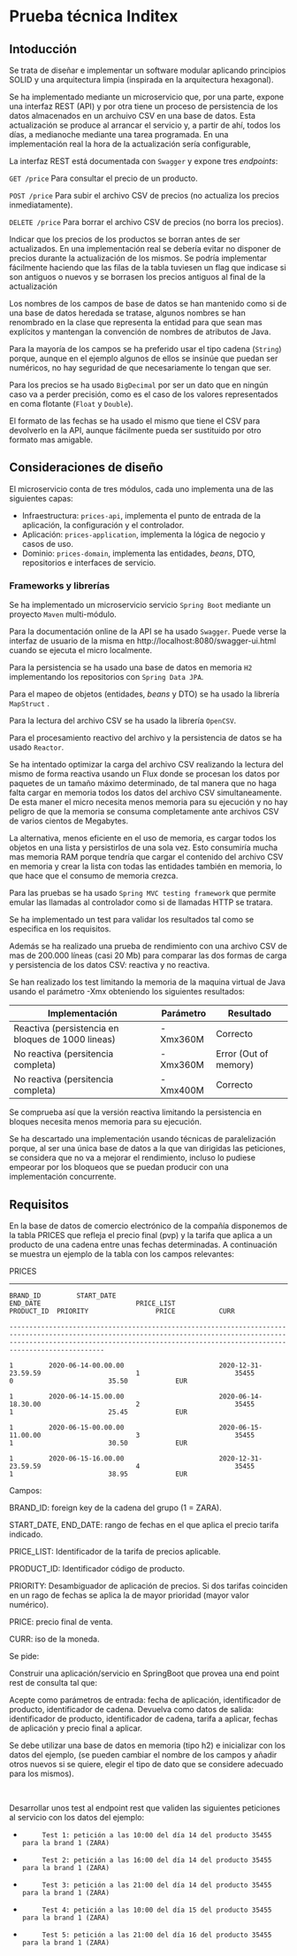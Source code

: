 # Prueba técnica Inditex

## Intoducción

Se trata de diseñar e implementar un software modular aplicando principios SOLID y una arquitectura limpia (inspirada en la arquitectura hexagonal).

Se ha implementado mediante un microservicio que, por una parte, expone una interfaz REST (API) y por otra tiene un proceso de persistencia de los datos almacenados en un archuivo CSV en una base de datos. Esta actualización se  produce al arrancar el servicio y, a partir de ahí, todos los días, a medianoche mediante una tarea programada. En una implementación real la hora de la actualización sería configurable,

La interfaz REST está documentada con `Swagger` y expone tres *endpoints*:

`GET /price` Para consultar el precio de un producto.

`POST /price` Para subir el archivo CSV de precios (no actualiza los precios inmediatamente).

`DELETE /price` Para borrar el archivo CSV de precios (no borra los precios).

Indicar que los precios de los productos se borran antes de ser actualizados. En una implementación real se debería evitar no disponer de precios durante la actualización de los mismos. Se podría implementar fácilmente haciendo que las filas de la tabla tuviesen un flag que indicase si son antiguos o nuevos y se borrasen los precios antiguos al final de la actualización

Los nombres de los campos de base de datos se han mantenido como si de una base de datos heredada se tratase, algunos nombres se han renombrado en la clase que representa la entidad para que sean mas explícitos y mantengan la convención de nombres de atributos de Java.

Para la mayoría de  los campos se ha preferido usar el tipo cadena (`String`)  porque, aunque en el ejemplo algunos de ellos se insinúe que puedan ser numéricos, no hay seguridad de que necesariamente lo tengan que ser.

Para los precios se ha usado `BigDecimal` por ser un dato que en ningún caso va a perder precisión, como es el caso de los valores representados en coma flotante (`Float` y `Double`). 

El formato de las fechas se ha usado el mismo que tiene el CSV para devolverlo en la API, aunque fácilmente pueda ser sustituido por otro formato mas amigable.



## Consideraciones de diseño

El microservicio conta de tres módulos, cada uno implementa una de las siguientes capas:

- Infraestructura: `prices-api`, implementa el punto de entrada de la aplicación, la configuración y el controlador.
- Aplicación: `prices-application`, implementa la lógica de negocio y casos de uso.
- Dominio: `prices-domain`, implementa las entidades, *beans*, DTO, repositorios e interfaces de servicio.

### Frameworks y librerías

Se ha implementado un microservicio servicio `Spring Boot` mediante un proyecto `Maven` multi-módulo.

Para la documentación online de la API se ha usado `Swagger`. Puede verse la interfaz de usuario de la misma en http://localhost:8080/swagger-ui.html cuando se ejecuta el micro localmente.

Para la persistencia se ha usado una base de datos en memoria `H2` implementando los repositorios con `Spring Data JPA`.

Para el mapeo de objetos (entidades, *beans* y DTO) se ha usado la librería `MapStruct` .

Para la lectura del archivo CSV se ha usado la librería `OpenCSV`.

Para el procesamiento reactivo del archivo y la persistencia de datos se ha usado `Reactor`.

Se ha intentado optimizar la carga del archivo CSV realizando la lectura del mismo de forma reactiva usando un Flux donde se procesan los datos por paquetes de un tamaño máximo determinado, de tal manera que no haga falta cargar en memoria todos los datos del archivo CSV simultaneamente. De esta maner el micro necesita menos memoria para su ejecución y no hay peligro de que la memoria se consuma completamente ante archivos CSV de varios cientos de Megabytes.

La alternativa, menos eficiente en el uso de memoria, es cargar todos los objetos en una lista y persistirlos de una sola vez. Esto consumiría mucha mas memoria RAM porque tendría que cargar el contenido del archivo CSV en memoria y crear la lista con todas las entidades también en memoria, lo que hace que el consumo de memoria crezca. 

Para las pruebas se ha usado `Spring MVC testing framework` que permite emular las llamadas al controlador como si de llamadas  HTTP se tratara.

Se ha implementado un test para validar los resultados tal como se especifica en los requisitos.

Además se ha realizado una prueba de rendimiento con una archivo CSV de mas de 200.000 líneas (casi 20 Mb) para comparar las dos formas de carga y persistencia de los datos CSV: reactiva y no reactiva.

Se han realizado los test limitando la memoria de la maquina virtual de Java usando el parámetro -Xmx obteniendo los siguientes resultados:

| Implementación                                    | Parámetro | Resultado             |
| ------------------------------------------------- | --------- | --------------------- |
| Reactiva (persistencia en bloques de 1000 lineas) | -Xmx360M  | Correcto              |
| No reactiva (persitencia completa)                | -Xmx360M  | Error (Out of memory) |
| No reactiva (persitencia completa)                | -Xmx400M  | Correcto              |

Se comprueba así que la versión reactiva limitando la persistencia en bloques necesita menos memoria para su ejecución.

Se ha descartado una implementación usando técnicas de paralelización porque, al ser una única base de datos a la que van dirigidas las peticiones, se considera que no va a mejorar el rendimiento, incluso lo pudiese empeorar por los bloqueos que se puedan producir con una implementación concurrente.



## Requisitos

En la base de datos de comercio electrónico de la compañía disponemos de la tabla PRICES que refleja el precio final (pvp) y la tarifa que aplica a un producto de una cadena entre unas fechas determinadas. A continuación se muestra un ejemplo de la tabla con los campos relevantes:

 

PRICES

-------


````
BRAND_ID         START_DATE                                    END_DATE                        PRICE_LIST                   PRODUCT_ID  PRIORITY                 PRICE           CURR

------------------------------------------------------------------------------------------------------------------------------------------------------------------------------------------------------------------------------------------

1         2020-06-14-00.00.00                        2020-12-31-23.59.59                        1                        35455                0                        35.50            EUR

1         2020-06-14-15.00.00                        2020-06-14-18.30.00                        2                        35455                1                        25.45            EUR

1         2020-06-15-00.00.00                        2020-06-15-11.00.00                        3                        35455                1                        30.50            EUR

1         2020-06-15-16.00.00                        2020-12-31-23.59.59                        4                        35455                1                        38.95            EUR
````

Campos: 

 

BRAND_ID: foreign key de la cadena del grupo (1 = ZARA).

START_DATE, END_DATE: rango de fechas en el que aplica el precio tarifa indicado.

PRICE_LIST: Identificador de la tarifa de precios aplicable.

PRODUCT_ID: Identificador código de producto.

PRIORITY: Desambiguador de aplicación de precios. Si dos tarifas coinciden en un rago de fechas se aplica la de mayor prioridad (mayor valor numérico).

PRICE: precio final de venta.

CURR: iso de la moneda.

 

Se pide:

 

Construir una aplicación/servicio en SpringBoot que provea una end point rest de consulta  tal que:


Acepte como parámetros de entrada: fecha de aplicación, identificador de producto, identificador de cadena.
Devuelva como datos de salida: identificador de producto, identificador de cadena, tarifa a aplicar, fechas de aplicación y precio final a aplicar.


Se debe utilizar una base de datos en memoria (tipo h2) e inicializar con los datos del ejemplo, (se pueden cambiar el nombre de los campos y añadir otros nuevos si se quiere, elegir el tipo de dato que se considere adecuado para los mismos).

​              

Desarrollar unos test al endpoint rest que validen las siguientes peticiones al servicio con los datos del ejemplo:
                                                                                       

-          Test 1: petición a las 10:00 del día 14 del producto 35455   para la brand 1 (ZARA)

-          Test 2: petición a las 16:00 del día 14 del producto 35455   para la brand 1 (ZARA)

-          Test 3: petición a las 21:00 del día 14 del producto 35455   para la brand 1 (ZARA)

-          Test 4: petición a las 10:00 del día 15 del producto 35455   para la brand 1 (ZARA)

-          Test 5: petición a las 21:00 del día 16 del producto 35455   para la brand 1 (ZARA)

 

 
